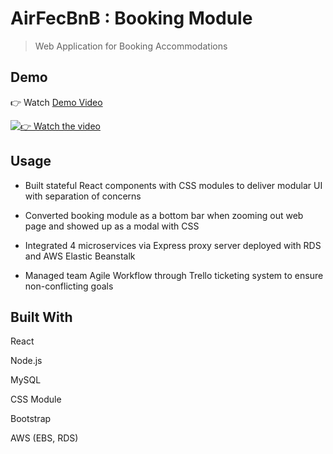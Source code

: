 # AirFecBnB : Booking Module

> Web Application for Booking Accommodations 

## Demo

👉 Watch [Demo Video](https://www.youtube.com/watch?v=ZaMoZ0U07QY)

[![👉 Watch the video](https://media.giphy.com/media/2scmhVtxeTbb5dnej1/giphy.gif)](https://www.youtube.com/watch?v=ZaMoZ0U07QY)

## Usage
- Built stateful React components with CSS modules to deliver modular UI with separation of concerns

- Converted booking module as a bottom bar when zooming out web page and showed up as a modal with CSS

- Integrated 4 microservices via Express proxy server deployed with RDS and AWS Elastic Beanstalk 

- Managed team Agile Workflow through Trello ticketing system to ensure non-conflicting goals

## Built With

React 

Node.js 

MySQL 

CSS Module

Bootstrap

AWS (EBS, RDS)


